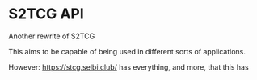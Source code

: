 # S2TCG API

Another rewrite of S2TCG

This aims to be capable of being used in different sorts of applications.

However: https://stcg.selbi.club/ has everything, and more, that this has
